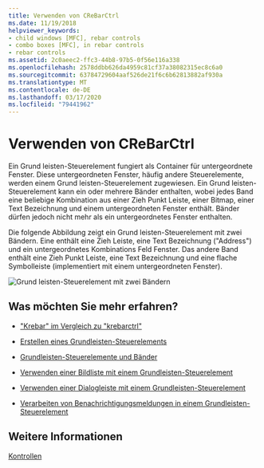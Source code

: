 ```yaml
---
title: Verwenden von CReBarCtrl
ms.date: 11/19/2018
helpviewer_keywords:
- child windows [MFC], rebar controls
- combo boxes [MFC], in rebar controls
- rebar controls
ms.assetid: 2c0aeec2-ffc3-44b8-97b5-0f56e116a338
ms.openlocfilehash: 2578ddbb626da4959c81cf37a38082315ec8c6a0
ms.sourcegitcommit: 63784729604aaf526de21f6c6b62813882af930a
ms.translationtype: MT
ms.contentlocale: de-DE
ms.lasthandoff: 03/17/2020
ms.locfileid: "79441962"
---
```

# <a name="using-crebarctrl"></a>Verwenden von CReBarCtrl

Ein Grund leisten-Steuerelement fungiert als Container für untergeordnete Fenster. Diese untergeordneten Fenster, häufig andere Steuerelemente, werden einem Grund leisten-Steuerelement zugewiesen. Ein Grund leisten-Steuerelement kann ein oder mehrere Bänder enthalten, wobei jedes Band eine beliebige Kombination aus einer Zieh Punkt Leiste, einer Bitmap, einer Text Bezeichnung und einem untergeordneten Fenster enthält. Bänder dürfen jedoch nicht mehr als ein untergeordnetes Fenster enthalten.

Die folgende Abbildung zeigt ein Grund leisten-Steuerelement mit zwei Bändern. Eine enthält eine Zieh Leiste, eine Text Bezeichnung ("Address") und ein untergeordnetes Kombinations Feld Fenster. Das andere Band enthält eine Zieh Punkt Leiste, eine Text Bezeichnung und eine flache Symbolleiste (implementiert mit einem untergeordneten Fenster).

![Grund leisten-Steuerelement mit zwei Bändern](../mfc/media/vc4ruz1.gif "Grundleistensteuerelement mit zwei Bändern")

## <a name="what-do-you-want-to-know-more-about"></a>Was möchten Sie mehr erfahren?

- ["Krebar" im Vergleich zu "krebarctrl"](../mfc/crebar-vs-crebarctrl.md)

- [Erstellen eines Grundleisten-Steuerelements](../mfc/creating-a-rebar-control.md)

- [Grundleisten-Steuerelemente und Bänder](../mfc/rebar-controls-and-bands.md)

- [Verwenden einer Bildliste mit einem Grundleisten-Steuerelement](../mfc/using-an-image-list-with-a-rebar-control.md)

- [Verwenden einer Dialogleiste mit einem Grundleisten-Steuerelement](../mfc/using-a-dialog-bar-with-a-rebar-control.md)

- [Verarbeiten von Benachrichtigungsmeldungen in einem Grundleisten-Steuerelement](../mfc/processing-notification-messages-in-a-rebar-control.md)

## <a name="see-also"></a>Weitere Informationen

[Kontrollen](../mfc/controls-mfc.md)
